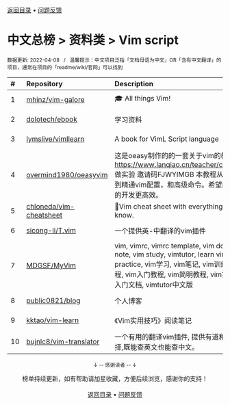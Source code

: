 <a href="https://github.com/GrowingGit/GitHub-Chinese-Top-Charts#github中文排行榜">返回目录</a> • <a href="/content/docs/feedback.md">问题反馈</a>

# 中文总榜 > 资料类 > Vim script
<sub>数据更新: 2022-04-08&nbsp;&nbsp;&nbsp;/&nbsp;&nbsp;&nbsp;温馨提示：中文项目泛指「文档母语为中文」OR「含有中文翻译」的项目，通常在项目的「readme/wiki/官网」可以找到</sub>

|#|Repository|Description|Stars|Updated|
|:-|:-|:-|:-|:-|
|1|[mhinz/vim-galore](https://github.com/mhinz/vim-galore)|:mortar_board: All things Vim!|13897|2021-11-17|
|2|[dolotech/ebook](https://github.com/dolotech/ebook)|学习资料|1509|2021-12-02|
|3|[lymslive/vimllearn](https://github.com/lymslive/vimllearn)|A book for VimL Script language|413|2022-03-19|
|4|[overmind1980/oeasyvim](https://github.com/overmind1980/oeasyvim)|这是oeasy制作的的一套关于vim的教程 可以在 https://www.lanqiao.cn/teacher/courses/2840 做实验 邀请码FJWYIMGB 本教程从0基础开始，到精通vim配置，和高级命令。希望能让vim是你的开发更高效。|138|2021-12-10|
|5|[chloneda/vim-cheatsheet](https://github.com/chloneda/vim-cheatsheet)|🍁Vim cheat sheet with everything you want to know.|49|2022-01-01|
|6|[sicong-li/T.vim](https://github.com/sicong-li/T.vim)|一个提供英-中翻译的vim插件|28|2022-02-10|
|7|[MDGSF/MyVim](https://github.com/MDGSF/MyVim)|vim, vimrc, vimrc template, vim document, vim note, vim study, vimtutor, learn vim, vim practice, vim学习, vim笔记, vim训练营, vim教程, vim入门教程, vim简明教程, vim实操教程, vim入门文档, vimtutor中文版|23|2022-03-29|
|8|[public0821/blog](https://github.com/public0821/blog)|个人博客|21|2022-04-03|
|9|[kktao/vim-learn](https://github.com/kktao/vim-learn)|《Vim实用技巧》阅读笔记|4|2021-11-06|
|10|[bujnlc8/vim-translator](https://github.com/bujnlc8/vim-translator)|一个有用的翻译vim插件, 提供有道和百度两种选择,既能查英文也能查中文。|2|2021-10-27|

<div align="center">
    <p><sub>↓ -- 感谢读者 -- ↓</sub></p>
    榜单持续更新，如有帮助请加星收藏，方便后续浏览，感谢你的支持！
</div>

<br/>

<div align="center"><a href="https://github.com/GrowingGit/GitHub-Chinese-Top-Charts#github中文排行榜">返回目录</a> • <a href="/content/docs/feedback.md">问题反馈</a></div>
